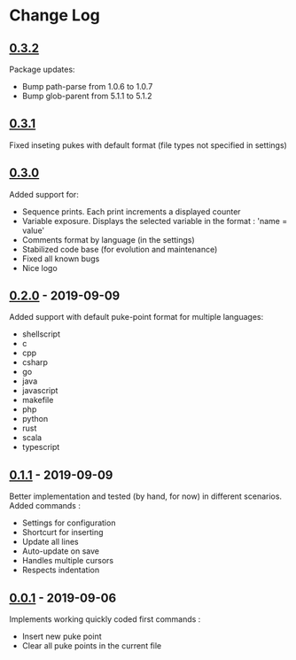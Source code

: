 # Change Log

## [0.3.2](https://github.com/Zorvalt/Puke-Debug/releases/tag/v0.3.2)
Package updates:
* Bump path-parse from 1.0.6 to 1.0.7
* Bump glob-parent from 5.1.1 to 5.1.2

## [0.3.1](https://github.com/Zorvalt/Puke-Debug/releases/tag/v0.3.1)
Fixed inseting pukes with default format (file types not specified in settings)

## [0.3.0](https://github.com/Zorvalt/Puke-Debug/releases/tag/v0.3.0)
Added support for:
* Sequence prints. Each print increments a displayed counter
* Variable exposure. Displays the selected variable in the format : 'name = value'
* Comments format by language (in the settings)
* Stabilized code base (for evolution and maintenance)
* Fixed all known bugs
* Nice logo

## [0.2.0](https://github.com/Zorvalt/Puke-Debug/releases/tag/v0.2.0) - 2019-09-09
Added support with default puke-point format for multiple languages:
* shellscript
* c
* cpp
* csharp
* go
* java
* javascript
* makefile
* php
* python
* rust
* scala
* typescript

## [0.1.1](https://github.com/Zorvalt/Puke-Debug/releases/tag/v0.1.1) - 2019-09-09
Better implementation and tested (by hand, for now) in different scenarios.  
Added commands :
* Settings for configuration
* Shortcurt for inserting
* Update all lines
* Auto-update on save
* Handles multiple cursors
* Respects indentation

## [0.0.1](https://github.com/Zorvalt/Puke-Debug/releases/tag/v0.0.1) - 2019-09-06
Implements working quickly coded first commands :
* Insert new puke point
* Clear all puke points in the current file